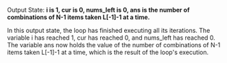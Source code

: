 Output State: **i is 1, cur is 0, nums_left is 0, ans is the number of combinations of N-1 items taken L[-1]-1 at a time.**

In this output state, the loop has finished executing all its iterations. The variable i has reached 1, cur has reached 0, and nums_left has reached 0. The variable ans now holds the value of the number of combinations of N-1 items taken L[-1]-1 at a time, which is the result of the loop's execution.